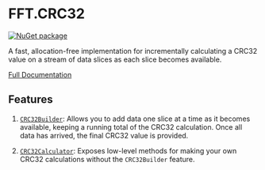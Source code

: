 # FFT.CRC32

[![NuGet package](https://img.shields.io/nuget/v/FFT.CRC.svg)](https://nuget.org/packages/FFT.CRC)

A fast, allocation-free implementation for incrementally calculating a CRC32 value on a stream of data slices as each slice becomes available.

[Full Documentation](https://fastfintech.github.io/FFT.CRC)

## Features

1. [`CRC32Builder`](#crc32builder): Allows you to add data one slice at a time as it becomes available, keeping a running total of the CRC32 calculation. Once all data has arrived, the final CRC32 value is provided.

1. [`CRC32Calculator`](#crc32calculator): Exposes low-level methods for making your own CRC32 calculations without the `CRC32Builder` feature.

